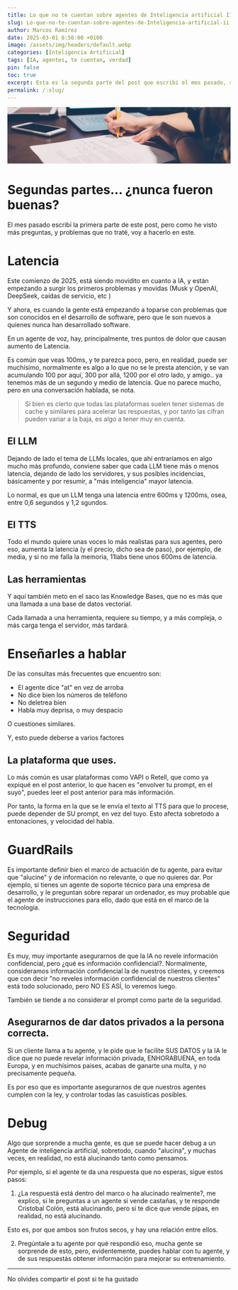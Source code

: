 ```yaml
---
title: Lo que no te cuentan sobre agentes de Inteligencia artificial II
slug: Lo-que-no-te-cuentan-sobre-agentes-de-Inteligencia-artificial-ii
author: Marcos Ramírez
date: 2025-03-01 8:50:00 +0100
image: /assets/img/headers/default.webp
categories: [Inteligencia Artificial]
tags: [IA, agentes, te cuentan, verdad]
pin: false
toc: true
excerpt: Esta es la segunda parte del post que escribí el mes pasado, sobre los problemas que te puedes encontrar al desarrollar un agente de inteligencia artificial 
permalink: /:slug/ 
---
```

![Post Header](/assets/img/headers/default.webp)

# Segundas partes... ¿nunca fueron buenas?

El mes pasado escribí la primera parte de este post, pero como he visto más preguntas, y problemas que no traté, voy a hacerlo en este.




# Latencia 

Este comienzo de 2025, está siendo movidito en cuanto a IA, y están empezando a surgir los primeros problemas y movidas (Musk y OpenAI, DeepSeek, caídas de servicio, etc )

Y ahora, es cuando la gente está empezando a toparse con problemas que son conocidos en el desarrollo de software, pero que le son nuevos a quienes nunca han desarrollado software.

En un agente de voz, hay, principalmente, tres puntos de dolor que causan aumento de Latencia.

Es común que veas 100ms, y te parezca poco, pero, en realidad, puede ser muchísimo, normalmente es algo a lo que no se le presta atención, y se van acumulando 100 por aquí, 300 por allá, 1200 por el otro lado, y amigo.. ya tenemos más de un segundo y medio de latencia. Que no parece mucho, pero en una conversación hablada, se nota.

> Si bien es cierto que todas las plataformas suelen tener sistemas de cache y similares para acelerar las respuestas, y por tanto las cifran pueden variar a la baja, es algo a tener muy en cuenta.

## El LLM

Dejando de lado el tema de LLMs locales, que ahí entraríamos en algo mucho más profundo, conviene saber que cada LLM tiene más o menos latencia, dejando de lado los servidores, y sus posibles incidencias, básicamente y por resumir, a "más inteligencia" mayor latencia.

Lo normal, es que un LLM tenga una latencia entre 600ms y 1200ms, osea, entre 0,6 segundos y 1,2 sgundos.

## El TTS

Todo el mundo quiere unas voces lo más realistas para sus agentes, pero eso, aumenta la latencia (y el precio, dicho sea de paso), por ejemplo, de media, y si no me falla la memoria, 11labs tiene unos 600ms de latencia.


## Las herramientas

Y aquí también meto en el saco las Knowledge Bases, que no es más que una llamada a una base de datos vectorial.

Cada llamada a una herramienta, requiere su tiempo, y a más compleja, o más carga tenga el servidor, más tardará.

# Enseñarles a hablar

De las consultas más frecuentes que encuentro son:

- El agente dice "at" en vez de arroba
- No dice bien los números de teléfono
- No deletrea bien
- Habla muy deprisa, o muy despacio

O cuestiones similares.

Y, esto puede deberse a varios factores

## La plataforma que uses.

Lo más común es usar plataformas como VAPI o Retell, que como ya expiqué en el post anterior, lo que hacen es "envolver tu prompt, en el suyo", puedes leer el post anterior para más información.

Por tanto, la forma en la que se le envía el texto al TTS para que lo procese, puede depender de SU prompt, en vez del tuyo.
Esto afecta sobretodo a entonaciones, y velocidad del habla.


# GuardRails

Es importante definir bien el marco de actuación de tu agente, para evitar que "alucine" y de información no relevante, o que no quieres dar.
Por ejemplo, si tienes un agente de soporte técnico para una empresa de desarrollo, y le preguntan sobre reparar un ordenador, es muy probable que el agente de instrucciones para ello, dado que está en el marco de la tecnologia.


# Seguridad

Es muy, muy importante asegurarnos de que la IA no revele información confidencial, pero ¿qué es información confidencial?.
Normalmente, consideramos información confidencial la de nuestros clientes, y creemos que con decir "no reveles información confidencial de nuestros clientes" está todo solucionado, pero NO ES ASÍ, lo veremos luego.

También se tiende a no considerar el prompt como parte de la seguridad.

## Asegurarnos de dar datos privados a la persona correcta.

Si un cliente llama a tu agente, y le pide que le facilite SUS DATOS y la IA le dice que no puede revelar información privada, ENHORABUENA, en toda Europa, y en muchísimos paises, acabas de ganarte una multa, y no precisamente pequeña.

Es por eso que es importante asegurarnos de que nuestros agentes cumplen con la ley, y controlar todas las casuísticas posibles.

# Debug

Algo que sorprende a mucha gente, es que se puede hacer debug a un Agente de inteligencia artificial, sobretodo, cuando "alucina", y muchas veces, en realidad, no está alucinando tanto como pensamos.

Por ejemplo, si el agente te da una respuesta que no esperas, sigue estos pasos:

1. ¿La respuestá está dentro del marco o ha alucinado realmente?, me explico, si le preguntas a un agente si vende castañas, y te responde Cristobal Colón, está alucinando, pero si te dice que vende pipas, en realidad, no está alucinando.

Esto es, por que ambos son frutos secos, y hay una relación entre ellos.

2. Pregúntale a tu agente por qué respondió eso, mucha gente se sorprende de esto, pero, evidentemente, puedes hablar con tu agente, y de sus respuestás obtener información para mejorar su entrenamiento.

***
No olvides compartir el post si te ha gustado
````
